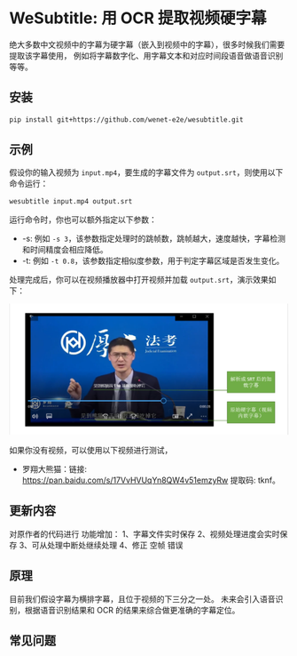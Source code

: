 # WeSubtitle: 用 OCR 提取视频硬字幕

绝大多数中文视频中的字幕为硬字幕（嵌入到视频中的字幕），很多时候我们需要提取该字幕使用，
例如将字幕数字化、用字幕文本和对应时间段语音做语音识别等等。


## 安装

``` sh
pip install git+https://github.com/wenet-e2e/wesubtitle.git
```


## 示例

假设你的输入视频为 `input.mp4`，要生成的字幕文件为 `output.srt`，则使用以下命令运行：

``` sh
wesubtitle input.mp4 output.srt
```

运行命令时，你也可以额外指定以下参数：

* -s: 例如 `-s 3`，该参数指定处理时的跳帧数，跳帧越大，速度越快，字幕检测和时间精度会相应降低。
* -t: 例如 `-t 0.8`，该参数指定相似度参数，用于判定字幕区域是否发生变化。

处理完成后，你可以在视频播放器中打开视频并加载 `output.srt`，演示效果如下：

![示例](img/demo.png)

如果你没有视频，可以使用以下视频进行测试，
* 罗翔大熊猫：链接: https://pan.baidu.com/s/17VvHVUqYn8QW4v51emzyRw 提取码: tknf。

## 更新内容
对原作者的代码进行 功能增加：
1、字幕文件实时保存
2、视频处理进度会实时保存
3、可从处理中断处继续处理
4、修正 空帧 错误

## 原理

目前我们假设字幕为横排字幕，且位于视频的下三分之一处。
未来会引入语音识别，根据语音识别结果和 OCR 的结果来综合做更准确的字幕定位。


## 常见问题

